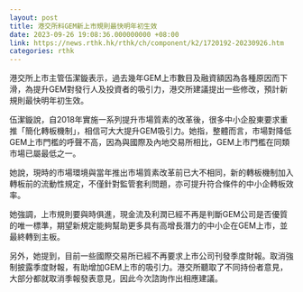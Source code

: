 ```yaml
---
layout: post
title: 港交所料GEM新上市規則最快明年初生效
date: 2023-09-26 19:08:36.000000000 +08:00
link: https://news.rthk.hk/rthk/ch/component/k2/1720192-20230926.htm
categories: rthk
---
```


港交所上市主管伍潔鏇表示，過去幾年GEM上市數目及融資額因為各種原因而下滑，為提升GEM對發行人及投資者的吸引力，港交所建議提出一些修改，預計新規則最快明年初生效。

伍潔鏇說，自2018年實施一系列提升市場質素的改革後，很多中小企股東要求重推「簡化轉板機制」，相信可大大提升GEM吸引力。她指，整體而言，市場對降低GEM上市門檻的呼聲不高，因為與國際及內地交易所相比，GEM上市門檻在同類市場已屬最低之一。

她說，現時的市場環境與當年推出市場質素改革前已大不相同，新的轉板機制加入轉板前的流動性規定，不僅針對監管套利問題，亦可提升符合條件的中小企轉板效率。

她強調，上市規則要與時俱進，現金流及利潤已經不再是判斷GEM公司是否優質的唯一標準，期望新規定能夠幫助更多具有高增長潛力的中小企在GEM上市，並最終轉到主板。

另外，她提到，目前一些國際交易所已經不再要求上市公司刊發季度財報。取消強制披露季度財報，有助增加GEM上市的吸引力。港交所聽取了不同持份者意見，大部分都就取消季報發表意見，因此今次諮詢作出相應建議。
